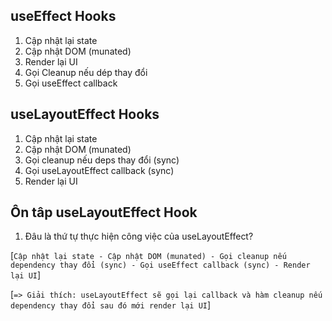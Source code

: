## useEffect Hooks

1. Cập nhật lại state
2. Cập nhật DOM (munated)
3. Render lại UI
4. Gọi Cleanup nếu dép thay đổi
5. Gọi useEffect callback

## useLayoutEffect Hooks

1. Cập nhật lại state
2. Cập nhật DOM (munated)
3. Gọi cleanup nếu deps thay đổi (sync)
4. Gọi useLayoutEffect callback (sync)
5. Render lại UI

## Ôn tâp useLayoutEffect Hook

1. Đâu là thứ tự thực hiện công việc của useLayoutEffect?

[` Cập nhật lại state - Cập nhật DOM (munated) - Gọi cleanup nếu dependency thay đổi (sync) - Gọi useEffect callback (sync) - Render lại UI `]

[`=> Giải thích: useLayoutEffect sẽ gọi lại callback và hàm cleanup nếu dependency thay đổi sau đó mới render lại UI`]
